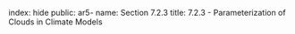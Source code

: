 index: hide
public: ar5-
name: Section 7.2.3
title: 7.2.3 - Parameterization of Clouds in Climate Models


